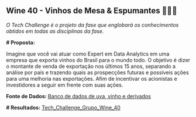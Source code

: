 ## Wine 40 - Vinhos de Mesa & Espumantes 🍇🍷🍾

*O Tech Challenge é o projeto da fase que englobará os conhecimentos obtidos em todas as disciplinas da fase.*

**# Proposta:**

Imagine que você vai atuar como Expert em Data Analytics em uma empresa que exporta vinhos do Brasil para o mundo todo.
O objetivo é dizer o montante de venda de exportação nos últimos 15 anos, separando a análise por país e trazendo quais as prospecções futuras e possíveis ações para uma melhoria nas exportações. Afim de incentivar os acionistas e investidores a seguir em frente com suas ações. 

**Fonte de Dados:** [Banco de dados de uva, vinho e derivados](https://www.cnpuv.embrapa.br/vitibrazil/index.php?opcao=opt_01)

**# Resultados:** [Tech_Challenge_Grupo_Wine_40](https://github.com/pamelacristtine/PosTech-DataAnalytics-Fiap/blob/main/TC01-Exportacao_Vinho/results/Tech_Challenge_Grupo_Wine_40.pdf)

